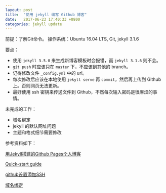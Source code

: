 ```yaml
---
layout: post
title:  "使用 jekyll 编写 Github 博客"
date:   2017-06-23 17:40:33 +0800
categories: jekyll update
---
```

前提：了解Git命令。
操作系统：Ubuntu 16.04 LTS, Git, jekyll 3.1.6

要点：

* 使用 `jekyll 3.5.0` 来生成新博客模板时会报错，而 `jekyll 3.1.6` 则不会。
* `git push` 时应该只在 `master` 下，不应该到其他的 branch。
* 记得修改文件 `_config.yml` 中的 url。
* 每次修改后应该在本地使用 `jekyll serve` 再 `commit`，然后再上传到 Github 上。否则网页无法更新。
* 最好使用 ssh 密钥来传送文件到 Github，不然每次输入密码是很麻烦的事情。

未完成的工作：

* 域名绑定
* jekyll 的默认网址问题
* 主题和格式细节需要修改

参考资料如下：

[用Jekyll搭建的Github Pages个人博客](http://www.jianshu.com/p/88c9e72978b4)

[Quick-start guide](https://jekyllrb.com/docs/quickstart/)

[github设置添加SSH](https://www.cnblogs.com/ayseeing/p/3572582.html)

[域名绑定](https://help.github.com/articles/setting-up-an-apex-domain/)


